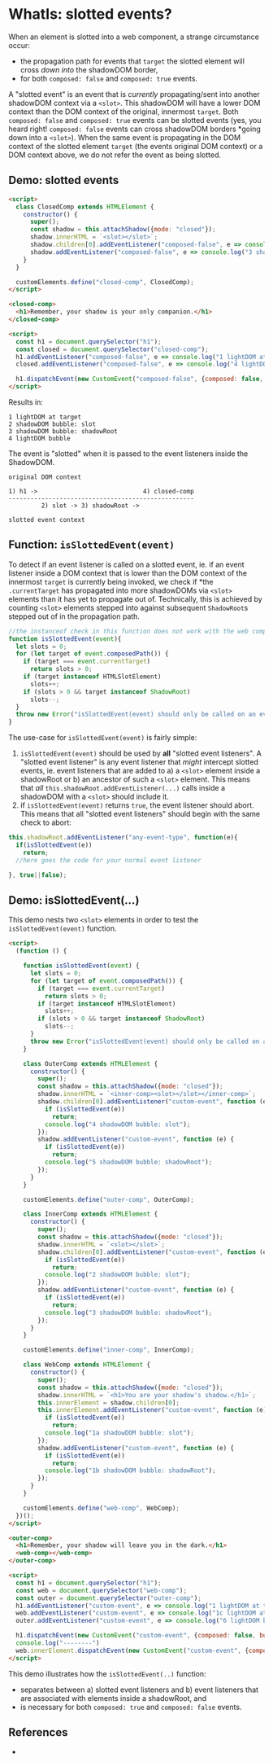 # WhatIs: slotted events?

When an element is slotted into a web component, a strange circumstance occur: 
 * the propagation path for events that `target` the slotted element will cross *down into* the shadowDOM border, 
 * for both `composed: false` and `composed: true` events.

A "slotted event" is an event that is *currently* propagating/sent into another shadowDOM context via a `<slot>`. This shadowDOM will have a lower DOM context than the DOM context of the original, innermost `target`. Both `composed: false` and `composed: true` events can be slotted events (yes, you heard right! `composed: false` events can cross shadowDOM borders *going down into a `<slot>`). When the same event is propagating in the DOM context of the slotted element `target` (the events original DOM context) or a DOM context above, we do not refer the event as being slotted.

## Demo: slotted events

```html
<script>
  class ClosedComp extends HTMLElement {
    constructor() {
      super();
      const shadow = this.attachShadow({mode: "closed"});
      shadow.innerHTML = `<slot></slot>`;
      shadow.children[0].addEventListener("composed-false", e => console.log("2 shadowDOM bubble: slot"));
      shadow.addEventListener("composed-false", e => console.log("3 shadowDOM bubble: shadowRoot"));
    }
  }

  customElements.define("closed-comp", ClosedComp);
</script>

<closed-comp>
  <h1>Remember, your shadow is your only companion.</h1>
</closed-comp>

<script>
  const h1 = document.querySelector("h1");
  const closed = document.querySelector("closed-comp");
  h1.addEventListener("composed-false", e => console.log("1 lightDOM at target"));
  closed.addEventListener("composed-false", e => console.log("4 lightDOM bubble"));

  h1.dispatchEvent(new CustomEvent("composed-false", {composed: false, bubbles: true}));
</script>
```

Results in:

```
1 lightDOM at target
2 shadowDOM bubble: slot
3 shadowDOM bubble: shadowRoot
4 lightDOM bubble
```

The event is "slotted" when it is passed to the event listeners inside the ShadowDOM. 

```
original DOM context

1) h1 ->                             4) closed-comp
---------------------------------------------------
         2) slot -> 3) shadowRoot ->

slotted event context      
```

## Function: `isSlottedEvent(event)`

To detect if an event listener is called on a slotted event, ie. if an event listener inside a DOM context that is lower than the DOM context of the innermost `target` is currently being invoked, we check if *the `.currentTarget` has propagated into more shadowDOMs via `<slot>` elements than it has yet to propagate out of. Technically, this is achieved by counting `<slot>` elements stepped into against subsequent `ShadowRoot`s stepped out of in the propagation path.
 
```javascript
//the instanceof check in this function does not work with the web component polyfill.
function isSlottedEvent(event){
  let slots = 0;
  for (let target of event.composedPath()) {
    if (target === event.currentTarget)
      return slots > 0;
    if (target instanceof HTMLSlotElement)
      slots++;
    if (slots > 0 && target instanceof ShadowRoot)
      slots--;
  }
  throw new Error("isSlottedEvent(event) should only be called on an event during propagation.");
}
```

The use-case for `isSlottedEvent(event)` is fairly simple:
1. `isSlottedEvent(event)` should be used by **all** "slotted event listeners". A "slotted event listener" is any event listener that *might* intercept slotted events, ie. event listeners that are added to a) a `<slot>` element  inside a shadowRoot or b) an ancestor of such a `<slot>` element. This means that *all* `this.shadowRoot.addEventListener(...)` calls inside a shadowDOM with a `<slot>` should include it.
2. if `isSlottedEvent(event)` returns `true`, the event listener should abort. This means that all "slotted event listeners" should begin with the same check to abort:

```javascript
this.shadowRoot.addEventListener("any-event-type", function(e){
  if(isSlottedEvent(e))
    return;
  //here goes the code for your normal event listener

}, true||false);
```

## Demo: isSlottedEvent(...)

This demo nests two `<slot>` elements in order to test the `isSlottedEvent(event)` function. 

```html
<script>
  (function () {

    function isSlottedEvent(event) {
      let slots = 0;
      for (let target of event.composedPath()) {
        if (target === event.currentTarget)
          return slots > 0;
        if (target instanceof HTMLSlotElement)
          slots++;
        if (slots > 0 && target instanceof ShadowRoot)
          slots--;
      }
      throw new Error("isSlottedEvent(event) should only be called on an event during propagation.");
    }

    class OuterComp extends HTMLElement {
      constructor() {
        super();
        const shadow = this.attachShadow({mode: "closed"});
        shadow.innerHTML = `<inner-comp><slot></slot></inner-comp>`;
        shadow.children[0].addEventListener("custom-event", function (e) {
          if (isSlottedEvent(e))
            return;
          console.log("4 shadowDOM bubble: slot");
        });
        shadow.addEventListener("custom-event", function (e) {
          if (isSlottedEvent(e))
            return;
          console.log("5 shadowDOM bubble: shadowRoot");
        });
      }
    }

    customElements.define("outer-comp", OuterComp);

    class InnerComp extends HTMLElement {
      constructor() {
        super();
        const shadow = this.attachShadow({mode: "closed"});
        shadow.innerHTML = `<slot></slot>`;
        shadow.children[0].addEventListener("custom-event", function (e) {
          if (isSlottedEvent(e))
            return;
          console.log("2 shadowDOM bubble: slot");
        });
        shadow.addEventListener("custom-event", function (e) {
          if (isSlottedEvent(e))
            return;
          console.log("3 shadowDOM bubble: shadowRoot");
        });
      }
    }

    customElements.define("inner-comp", InnerComp);

    class WebComp extends HTMLElement {
      constructor() {
        super();
        const shadow = this.attachShadow({mode: "closed"});
        shadow.innerHTML = `<h1>You are your shadow's shadow.</h1>`;
        this.innerElement = shadow.children[0];
        this.innerElement.addEventListener("custom-event", function (e) {
          if (isSlottedEvent(e))
            return;
          console.log("1a shadowDOM bubble: slot");
        });
        shadow.addEventListener("custom-event", function (e) {
          if (isSlottedEvent(e))
            return;
          console.log("1b shadowDOM bubble: shadowRoot");
        });
      }
    }

    customElements.define("web-comp", WebComp);
  })();
</script>

<outer-comp>
  <h1>Remember, your shadow will leave you in the dark.</h1>
  <web-comp></web-comp>
</outer-comp>

<script>
  const h1 = document.querySelector("h1");
  const web = document.querySelector("web-comp");
  const outer = document.querySelector("outer-comp");
  h1.addEventListener("custom-event", e => console.log("1 lightDOM at target"));
  web.addEventListener("custom-event", e => console.log("1c lightDOM at target"));
  outer.addEventListener("custom-event", e => console.log("6 lightDOM bubble"));

  h1.dispatchEvent(new CustomEvent("custom-event", {composed: false, bubbles: true}));
  console.log("--------")
  web.innerElement.dispatchEvent(new CustomEvent("custom-event", {composed: true, bubbles: true}));
</script>
```

This demo illustrates how the `isSlottedEvent(..)` function:
 * separates between a) slotted event listeners and b) event listeners that are associated with elements inside a shadowRoot, and
 * is necessary for both `composed: true` and `composed: false` events. 

## References

 *